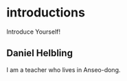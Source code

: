 introductions
=============

Introduce Yourself!


Daniel Helbling
------------------

I am a teacher who lives in Anseo-dong.
